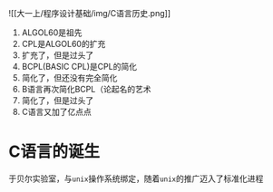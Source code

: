 ![[大一上/程序设计基础/img/C语言历史.png]]
1. ALGOL60是祖先
2. CPL是ALGOL60的扩充
3. 扩充了，但是过头了
4. BCPL(BASIC CPL)是CPL的简化
5. 简化了，但还没有完全简化
6. B语言再次简化BCPL（论起名的艺术
7. 简化了，但是过头了
8. C语言又加了亿点点

# C语言的诞生
于贝尔实验室，与`unix`操作系统绑定，随着`unix`的推广迈入了标准化进程